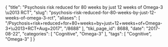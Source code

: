 {
    "title": "Psychosis risk reduced for 80 weeks by just 12 weeks of Omega-3 \u2013 RCT",
    "slug": "psychosis-risk-reduced-for-80-weeks-by-just-12-weeks-of-omega-3-rct",
    "aliases": [
        "/Psychosis+risk+reduced+for+80+weeks+by+just+12+weeks+of+Omega-3+\u2013+RCT+Aug+2017",
        "/8688"
    ],
    "tiki_page_id": 8688,
    "date": "2017-08-22",
    "categories": [
        "Cognitive",
        "Omega-3"
    ],
    "tags": [
        "Cognitive",
        "Omega-3"
    ]
}